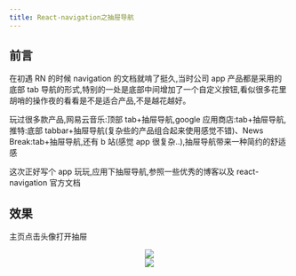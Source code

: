 ```yaml
---
title: React-navigation之抽屉导航
---
```


## 前言

在初遇 RN 的时候 navigation 的文档就啃了挺久,当时公司 app 产品都是采用的底部 tab 导航的形式,特别的一处是底部中间增加了一个自定义按钮,看似很多花里胡哨的操作夜的看看是不是适合产品,不是越花越好。

玩过很多款产品,网易云音乐:顶部 tab+抽屉导航,google 应用商店:tab+抽屉导航,推特:底部 tabbar+抽屉导航(复杂些的产品组合起来使用感觉不错)、News Break:tab+抽屉导航,还有 b 站(感觉 app 很复杂..),抽屉导航带来一种简约的舒适感

这次正好写个 app 玩玩,应用下抽屉导航,参照一些优秀的博客以及 react-navigation 官方文档

## 效果

主页点击头像打开抽屉

<div style="text-align:center">
  <img src="https://xjq-blog.oss-cn-shenzhen.aliyuncs.com/blog/ReactNative/DrawerNavigator/drawer.png"/>
</div>

<div style="text-align:center">
  <img src="https://xjq-blog.oss-cn-shenzhen.aliyuncs.com/blog/ReactNative/DrawerNavigator/home.png"/>
</div>
